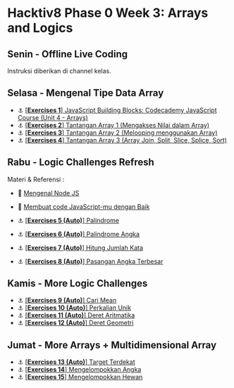# Hacktiv8 Phase 0 Week 3: Arrays and Logics
## Senin - Offline Live Coding

Instruksi diberikan di channel kelas.

## Selasa - Mengenal Tipe Data Array

- :anchor:
[[**Exercises 1**] JavaScript Building Blocks: Codecademy JavaScript Course (Unit 4 - Arrays)](https://www.codecademy.com/learn/learn-javascript)
- :anchor:
[[**Exercises 2**] Tantangan Array 1 (Mengakses Nilai dalam Array)](https://github.com/hacktiv8/phase-0-activities/blob/master/modules/anchor-akses-array.md)
- :anchor:
[[**Exercises 3**] Tantangan Array 2 (Melooping menggunakan Array)](https://github.com/hacktiv8/phase-0-activities/blob/master/modules/anchor-loop-array.md)
- :anchor:
[[**Exercises 4**] Tantangan Array 3 (Array Join, Split, Slice, Splice, Sort)](https://github.com/hacktiv8/phase-0-activities/blob/master/modules/anchor-mixed-array.md)

## Rabu - Logic Challenges Refresh

Materi & Referensi :

- :notebook_with_decorative_cover:
[Mengenal Node JS](https://github.com/hacktiv8/phase-0-activities/blob/master//modules/js-node.md)
- :notebook_with_decorative_cover: [Membuat code JavaScript-mu dengan Baik ](https://github.com/hacktiv8/phase-0-activities/blob/master/modules/js-code-style.md)

- :anchor:
[[**Exercises 5 (Auto)**] Palindrome](https://github.com/hacktiv8/phase-0-activities/blob/master//modules/challenge-palindrome.md)
- :anchor:
[[**Exercises 6 (Auto)**] Palindrome Angka](https://github.com/hacktiv8/phase-0-activities/blob/master//modules/challenge-palindrome-angka.md)
- :anchor:
[[**Exercises 7 (Auto)**] Hitung Jumlah Kata](https://github.com/hacktiv8/phase-0-activities/blob/master//modules/challenge-hitung-jumlah-kata.md)
- :anchor:
[[**Exercises 8 (Auto)**] Pasangan Angka Terbesar](https://github.com/hacktiv8/phase-0-activities/blob/master//modules/challenge-pasangan-terbesar.md)

## Kamis - More Logic Challenges

- :anchor:
[[**Exercises 9 (Auto)**] Cari Mean](https://github.com/hacktiv8/phase-0-activities/blob/master//modules/challenge-cari-mean.md)
- :anchor:
[[**Exercises 10 (Auto)**] Perkalian Unik](https://github.com/hacktiv8/phase-0-activities/blob/master//modules/challenge-perkalian-unik.md)
- :anchor:
[[**Exercises 11 (Auto)**] Deret Aritmatika](https://github.com/hacktiv8/phase-0-activities/blob/master//modules/challenge-deret-aritmatika.md)
- :anchor:
[[**Exercises 12 (Auto)**] Deret Geometri](https://github.com/hacktiv8/phase-0-activities/blob/master//modules/challenge-deret-geometri.md)

## Jumat - More Arrays + Multidimensional Array

- :anchor:
[[**Exercises 13 (Auto)**] Target Terdekat](https://github.com/hacktiv8/phase-0-activities/blob/master//modules/challenge-target-terdekat.md)
- :anchor:
[[**Exercises 14**] Mengelompokkan Angka](https://github.com/hacktiv8/phase-0-activities/blob/master/modules/challenge-kelompok-angka.md)
- :anchor:
[[**Exercises 15**] Mengelompokkan Hewan](https://github.com/hacktiv8/phase-0-activities/blob/master/modules/challenge-kelompok-hewan.md)
